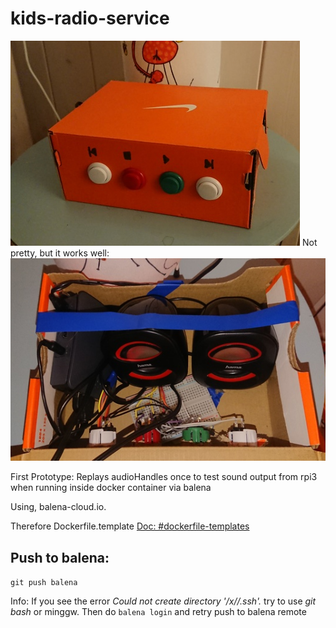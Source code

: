 kids-radio-service
==================

 ![kids radio box](doc/kids-radio-box.png)
 Not pretty, but it works well:
 ![kids-radio inside](doc/kids-radio-inside.png)

First Prototype: Replays audioHandles once to test sound output from rpi3 
when running inside docker container via balena

Using, balena-cloud.io.

Therefore Dockerfile.template [Doc: #dockerfile-templates](https://www.balena.io/docs/learn/develop/dockerfile/#dockerfile-templates)

Push to balena:
--------------

`git push balena`

Info: If you see the error _Could not create directory '/x//.ssh'._ try
to use *git bash* or minggw. Then do `balena login` and retry push to
balena remote
